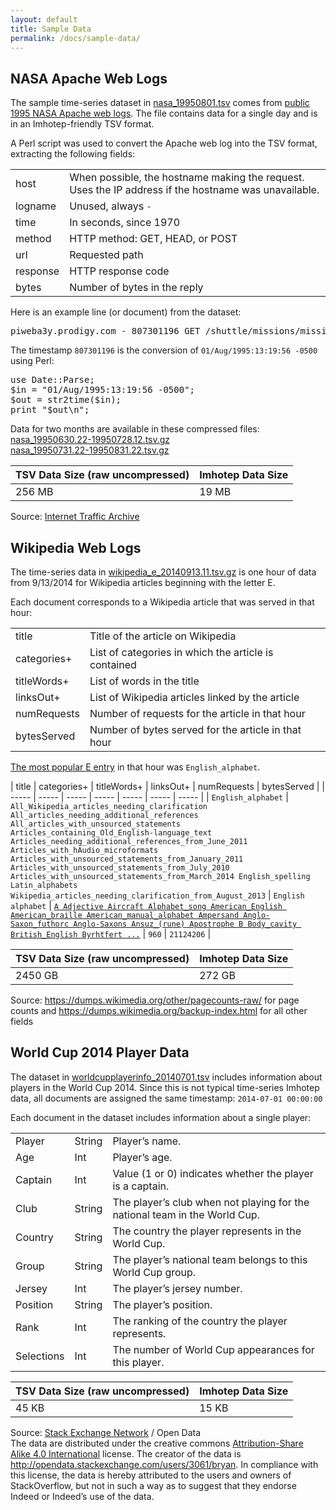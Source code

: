 ```yaml
---
layout: default
title: Sample Data
permalink: /docs/sample-data/
---
```


## NASA Apache Web Logs
The sample time-series dataset in [nasa_19950801.tsv](http://indeedeng.github.io/imhotep/files/nasa_19950801.tsv) comes from [public 1995 NASA Apache web logs](http://ita.ee.lbl.gov/html/contrib/NASA-HTTP.html). The file contains data for a single day and is in an Imhotep-friendly TSV format.

A Perl script was used to convert the Apache web log into the TSV format, extracting the following fields:

| | |
| ----- | ------- |
| host | When possible, the hostname making the request. Uses the IP address if the hostname was unavailable. |
| logname | Unused, always `-` |
| time | In seconds, since 1970 |
| method | HTTP method: GET, HEAD, or POST |
| url | Requested path |
| response | HTTP response code |
| bytes | Number of bytes in the reply |

Here is an example line (or document) from the dataset:

<pre>piweba3y.prodigy.com - 807301196 GET /shuttle/missions/missions.html 200 8677</pre>

The timestamp `807301196` is the conversion of `01/Aug/1995:13:19:56 -0500` using Perl:

<pre>use Date::Parse;
$in = "01/Aug/1995:13:19:56 -0500";
$out = str2time($in);
print "$out\n";</pre>

Data for two months are available in these compressed files:<br>
[nasa_19950630.22-19950728.12.tsv.gz](http://indeedeng.github.io/imhotep/files/nasa_19950630.22-19950728.12.tsv.gz)<br>
[nasa_19950731.22-19950831.22.tsv.gz](http://indeedeng.github.io/imhotep/files/nasa_19950731.22-19950831.22.tsv.gz)

| TSV Data Size (raw uncompressed) | Imhotep Data Size |
| ----- | ------- |
| 256 MB | 19 MB |

Source: [Internet Traffic Archive](http://ita.ee.lbl.gov/html/contrib/NASA-HTTP.html)

## Wikipedia Web Logs
The time-series data in [wikipedia_e_20140913.11.tsv.gz](http://indeedeng.github.io/imhotep/files/wikipedia_e_20140913.11.tsv.gz) is one hour of data from 9/13/2014 for Wikipedia articles beginning with the letter E. 

Each document corresponds to a Wikipedia article that was served in that hour:

| | |
| ----- | ------- |
| title | Title of the article on Wikipedia
| categories+ | List of categories in which the article is contained
| titleWords+ | List of words in the title
| linksOut+ | List of Wikipedia articles linked by the article
| numRequests | Number of requests for the article in that hour
| bytesServed | Number of bytes served for the article in that hour

[The most popular E entry](http://54.214.252.202/iql/#q[]=from+wikipedia+%222014-09-13+11%3A00%3A00%22+%222014-09-13+12%3A00%3A00%22+where+title%3D~%22E.*%22+group+by+title[10+by+numRequests]+select+numRequests&view=table&table_sort[0][]=2&table_sort[0][]=desc) in that hour was `English_alphabet`.

| title | categories+ | titleWords+ | linksOut+ | numRequests | bytesServed | 
| ----- | ----- | ----- | ----- | ----- | ----- | ----- |
| <span class="smallcode">`English_alphabet`</span> | <span class="xscode">`All_Wikipedia_articles_needing_clarification All_articles_needing_additional_references All_articles_with_unsourced_statements Articles_containing_Old_English-language_text Articles_needing_additional_references_from_June_2011 Articles_with_hAudio_microformats Articles_with_unsourced_statements_from_January_2011 Articles_with_unsourced_statements_from_July_2010 Articles_with_unsourced_statements_from_March_2014 English_spelling Latin_alphabets Wikipedia_articles_needing_clarification_from_August_2013`</span> | <span class="smallcode">`English alphabet`</span> |  <span class="xscode"><a href="http://go.indeed.com/imhotep-demo/#q[]=from+wikipedia+%222014-09-13+11%3A00%3A00%22+%222014-09-13+12%3A00%3A00%22+where+title%3D%22English_alphabet%22+group+by+linksOut&view=table&table_sort[0][]=2&table_sort[0][]=desc">`A Adjective Aircraft Alphabet_song American_English American_braille American_manual_alphabet Ampersand Anglo-Saxon_futhorc Anglo-Saxons Ansuz_(rune) Apostrophe B Body_cavity British_English Byrhtfert ...`</a></span> | <span class="smallcode">`960`</span> | <span class="smallcode">`21124206`</span> |


| TSV Data Size (raw uncompressed) | Imhotep Data Size |
| ----- | ------- |
| 2450 GB | 272 GB |

Source: https://dumps.wikimedia.org/other/pagecounts-raw/ for page counts and https://dumps.wikimedia.org/backup-index.html for all other fields

## World Cup 2014 Player Data

The dataset in [worldcupplayerinfo_20140701.tsv](http://indeedeng.github.io/imhotep/files/worldcupplayerinfo_20140701.tsv) includes information about players in the World Cup 2014. Since this is not typical time-series Imhotep data, all documents are assigned the same timestamp: `2014-07-01 00:00:00`

Each document in the dataset includes information about a single player:

| | | |
| ----- | ------ | ------- |
| Player | String | Player’s name.
| Age | Int | Player’s age.
| Captain | Int | Value (1 or 0) indicates whether the player is a captain.
| Club | String | The player’s club when not playing for the national team in the World Cup.
| Country | String | The country the player represents in the World Cup.
| Group | String | The player’s national team belongs to this World Cup group.
| Jersey | Int | The player’s jersey number.
| Position | String | The player’s position.
| Rank | Int | The ranking of the country the player represents.
| Selections | Int | The number of World Cup appearances for this player.

| TSV Data Size (raw uncompressed) | Imhotep Data Size |
| ----- | ------- |
| 45 KB | 15 KB |

Source: [Stack Exchange Network](http://opendata.stackexchange.com/questions/1791/any-open-data-sets-for-the-football-world-cup-in-brazil-2014) / Open Data<br>
The data are distributed under the creative commons [Attribution-Share Alike 4.0 International](http://creativecommons.org/licenses/by-sa/4.0/) license. The creator of the data is http://opendata.stackexchange.com/users/3061/bryan. In compliance with this license, the data is hereby attributed to the users and owners of StackOverflow, but not in such a way as to suggest that they endorse Indeed or Indeed’s use of the data.

